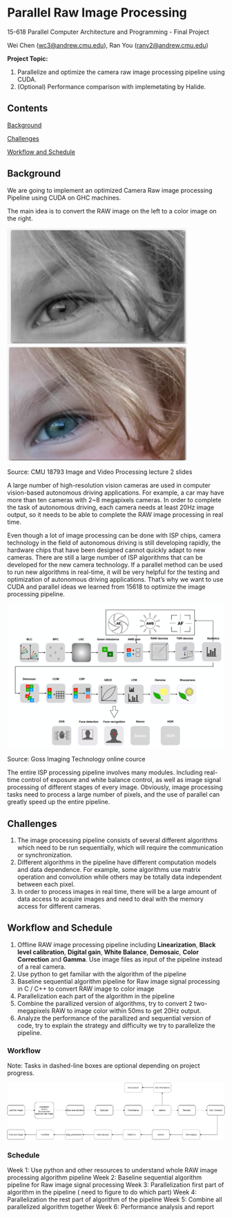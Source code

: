 # Parallel Raw Image Processing

15-618 Parallel Computer Architecture and Programming - Final Project

Wei Chen (wc3@andrew.cmu.edu), Ran You (rany2@andrew.cmu.edu)



**Project Topic:**

1. Parallelize and optimize the camera raw image processing pipeline using CUDA.
2. (Optional) Performance comparison with implemetating by Halide. 



## Contents

[Background](#background)

[Challenges](#challenges)

[Workflow and Schedule](#workflow-and-schedule)



## Background

We are going to implement an optimized Camera Raw image processing Pipeline using CUDA on GHC machines. 

The main idea is to convert the RAW image on the left to a color image on the right. 

![image_before](./figures/image_before.png)![image_after](./figures/image_after.png)

Source: CMU 18793 Image and Video Processing lecture 2 slides



A large number of high-resolution vision cameras are used in computer vision-based autonomous driving applications. For example, a car may have more than ten cameras with 2~8 megapixels cameras. In order to complete the task of autonomous driving, each camera needs at least 20Hz image output, so it needs to be able to complete the RAW image processing in real time. 

Even though a lot of image processing can be done with ISP chips, camera technology in the field of autonomous driving is still developing rapidly, the hardware chips that have been designed cannot quickly adapt to new cameras. There are still a large number of ISP algorithms that can be developed for the new camera technology. If a parallel method can be used to run new algorithms in real-time, it will be very helpful for the testing and optimization of autonomous driving applications. That’s why we want to use CUDA and parallel ideas we learned from 15618 to optimize the image processing pipeline. 

![pipeline](./figures/pipeline.png)

Source: Goss Imaging Technology online cource

The entire ISP processing pipeline involves many modules. Including real-time control of exposure and white balance control, as well as image signal processing of different stages of every image. Obviously, image processing tasks need to process a large number of pixels, and the use of parallel can greatly speed up the entire pipeline.



## Challenges

1. The image processing pipeline consists of several different algorithms which need to be run sequentially, which will require the communication or synchronization.
2. Different algorithms in the pipeline have different computation models and data dependence. For example, some algorithms use matrix operation and convolution while others may be totally data independent between each pixel. 
3. In order to process images in real time, there will be a large amount of data access to acquire images and need to deal with the memory access for different cameras. 



## Workflow and Schedule

1. Offline RAW image processing pipeline including **Linearization**, **Black level calibration**, **Digital gain**, **White Balance**, **Demosaic**, **Color Correction** and **Gamma**. Use image files as input of the pipeline instead of a real camera. 
2. Use python to get familiar with the algorithm of the pipeline
3. Baseline sequential algorithm pipeline for Raw image signal processing in C / C++ to convert RAW image to color image
4. Parallelization each part of the algorithm in the pipeline
5. Combine the parallized version of algorithms, try to convert 2 two-megapixels RAW to image color within 50ms to get 20Hz output.
6. Analyze the performance of the parallized and sequential version of code, try to explain the strategy and difficulty we try to parallelize the pipeline. 

### Workflow

Note: Tasks in dashed-line boxes are optional depending on project progress. 

![workflow](./figures/workflow.png)

### Schedule

Week 1: Use python and other resources to understand whole RAW image processing algorithm pipeline
Week 2: Baseline sequential algorithm pipeline for Raw image signal processing
Week 3: Parallelization first part of algorithm in the pipeline ( need to figure to do which part)
Week 4: Parallelization the rest part of algorithm of the pipeline 
Week 5: Combine all parallelized algorithm together
Week 6: Performance analysis and report

